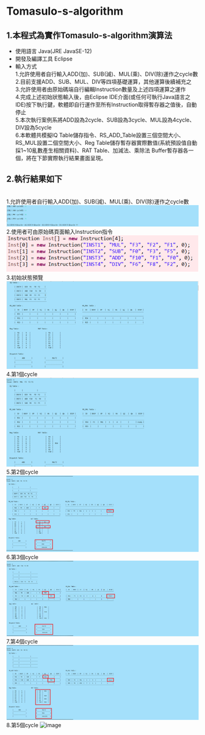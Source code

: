 # Tomasulo-s-algorithm
## 1.本程式為實作Tomasulo-s-algorithm演算法
* 使用語言 Java(JRE JavaSE-12)
* 開發及編譯工具 Eclipse
* 輸入方式 
 <br/>  1.允許使用者自行輸入ADD(加)、SUB(減)、MUL(乘)、DIV(除)運作之cycle數
 <br/>  2.目前支援ADD、SUB、MUL、DIV等四項基礎運算，其他運算後續補充之
 <br/>  3.允許使用者由原始碼端自行編輯Instruction數量及上述四項運算之運作
 <br/>  4.完成上述初始狀態輸入後，由Eclipse IDE介面(或任何可執行Java語言之IDE)按下執行鍵，軟體即自行運作至所有Instruction取得暫存器之值後，自動停止
 <br/>  5.本次執行案例系將ADD設為2cycle、SUB設為3cycle、MUL設為4cycle、DIV設為5cycle
 <br/>  6.本軟體共模擬IQ Table儲存指令、RS_ADD_Table設置三個空間大小、RS_MUL設置二個空間大小、Reg Table儲存暫存器實際數值(系統預設值自動採1~10亂數產生相關資料)、RAT Table、加減法、乘除法 Buffer暫存器各一個，將在下節實際執行結果畫面呈現。
 
 ## 2.執行結果如下
 <br/>  1.允許使用者自行輸入ADD(加)、SUB(減)、MUL(乘)、DIV(除)運作之cycle數
![image](1.png "執行結果_1")
 <br/>  2.使用者可由原始碼頁面輸入Instruction指令
![image](3.png "輸入指令畫面_")
 <br/>  3.初始狀態預覽
![image](2.png "初始狀態_")
 <br/>  4.第1個cycle
![image](4.png "第一個cycle")
 <br/>  5.第2個cycle
![image](5.png "第二個cycle")
 <br/>  6.第3個cycle
![image](6.png "第三個cycle")
 <br/>  7.第4個cycle
![image](7.png "第四個cycle")
 <br/>  8.第5個cycle
![image](.png "第五個cycle")
